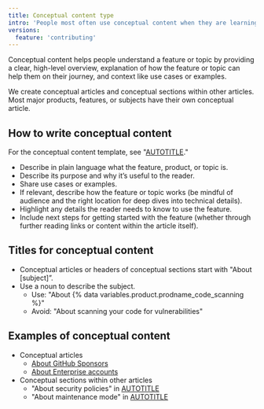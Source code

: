 ```yaml
---
title: Conceptual content type
intro: 'People most often use conceptual content when they are learning about something new to them.'
versions:
  feature: 'contributing'
---
```


Conceptual content helps people understand a feature or topic by providing a clear, high-level overview, explanation of how the feature or topic can help them on their journey, and context like use cases or examples.

We create conceptual articles and conceptual sections within other articles. Most major products, features, or subjects have their own conceptual article.

## How to write conceptual content

For the conceptual content template, see "[AUTOTITLE](/contributing/writing-for-github-docs/templates#conceptual-article-template)."

* Describe in plain language what the feature, product, or topic is.
* Describe its purpose and why it’s useful to the reader.
* Share use cases or examples.
* If relevant, describe how the feature or topic works (be mindful of audience and the right location for deep dives into technical details).
* Highlight any details the reader needs to know to use the feature.
* Include next steps for getting started with the feature (whether through further reading links or content within the article itself).

## Titles for conceptual content

* Conceptual articles or headers of conceptual sections start with "About [subject]”.
* Use a noun to describe the subject.
  * Use: "About {% data variables.product.prodname_code_scanning %}"
  * Avoid: "About scanning your code for vulnerabilities"

## Examples of conceptual content

* Conceptual articles
  * [About GitHub Sponsors](/free-pro-team@latest/sponsors/getting-started-with-github-sponsors/about-github-sponsors)
  * [About Enterprise accounts](/enterprise-cloud@latest/admin/overview/about-enterprise-accounts)
* Conceptual sections within other articles
  * "About security policies" in [AUTOTITLE](/code-security/getting-started/adding-a-security-policy-to-your-repository#about-security-policies)
  * "About maintenance mode" in [AUTOTITLE](/enterprise-server@latest/admin/configuration/enabling-and-scheduling-maintenance-mode#about-maintenance-mode)
